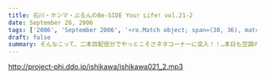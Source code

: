 ```yaml
---
title: 石川・ホンマ・ぶるんのBe-SIDE Your Life! vol.21-2
date: September 26, 2006
tags: ['2006', 'September 2006', '<re.Match object; span=(30, 36), match='vol.21'>']
draft: false
summary: そんなこって、二本目配信分でやっとこそさネタコーナーに突入！！…本日も空調の止まったビルヂングの中でしゃべくる三人ですが、やっとこさうだるような暑さからも解放されたようで、小休止を入れることもなく収録は順調！？に進んだのでありました。NAMAE
---
```


http://project-phi.ddo.jp/ishikawa/ishikawa021_2.mp3
